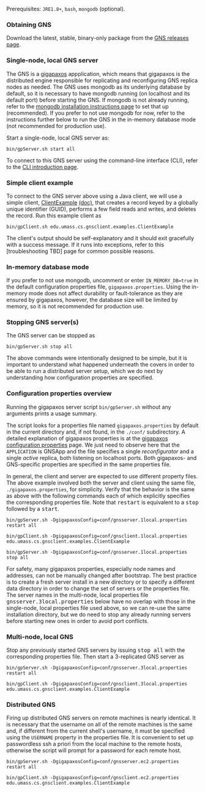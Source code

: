 
Prerequisites: `JRE1.8+`, `bash`, `mongodb` (optional).

### Obtaining GNS
Download the latest, stable, binary-only package from the [GNS releases page](https://github.com/MobilityFirst/GNS/releases).

[//]: # (This is a comment, it will not be included)

### Single-node, local GNS server
The GNS is a [gigapaxos](https://github.com/MobilityFirst/gigapaxos) appplication, which means that gigapaxos is the distributed engine responsible for replicating and reconfiguring GNS replica nodes as needed. The GNS uses mongodb as its underlying database by default, so it is necessary to have mongodb running (on localhost and its default port) before starting the GNS. If mongodb is not already running, refer to the [mongodb installation instructions page](https://docs.mongodb.com/manual/installation/) to set that up (recommended). If you prefer to not use mongodb for now, refer to the instructions further below to run the GNS in the in-memory database mode (not recommended for production use). 

Start a single-node, local GNS server as: 

```
bin/gpServer.sh start all
```

To connect to this GNS server using the command-line interface (CLI), refer to the [CLI introduction page](https://github.com/MobilityFirst/GNS/wiki/Command-Line-Interface).

### Simple client example
To connect to the GNS server above using a Java client, we will use a simple client, [ClientExample](https://github.com/MobilityFirst/GNS/blob/master/src/edu/umass/cs/gnsclient/examples/ClientExample.java) [(doc)](http://mobilityfirst.github.io/GNS/doc/edu/umass/cs/gnsclient/examples/ClientExample.html), that creates a record keyed by a globally unique identifier (GUID), performs a few field reads and writes, and deletes the record. Run this example client as

```
bin/gpClient.sh edu.umass.cs.gnsclient.examples.ClientExample
```

The client's output should be self-explanatory and it should exit gracefully with a success message. If it runs into exceptions, refer to this [troubleshooting TBD] page for common possible reasons.

### In-memory database mode
If you prefer to not use mongodb, uncomment or enter `IN_MEMORY_DB=true` in the default configuration properties file, `gigapaxos.properties`. Using the in-memory mode does not affect durability or fault-tolerance as they are ensured by gigapaxos, however, the database size will be limited by memory, so it is not recommended for production use.

### Stopping GNS server(s)

The GNS server can be stopped as

```
bin/gpServer.sh stop all
```

The above commands were intentionally designed to be simple, but it is important to understand what happened underneath the covers in order to be able to run a distributed server setup, which we do next by understanding how configuration properties are specified.

### Configuration properties overview
Running the gigapaxos server script `bin/gpServer.sh` without any arguments prints a usage summary.

The script looks for a properties file named `gigapaxos.properties` by default in the current directory and, if not found, in the `./conf/` subdirectory. A detailed explanation of gigapaxos properties is at the [gigapaxos configuration properties](https://github.com/MobilityFirst/gigapaxos/wiki/Configuration-properties) page. We just need to observe here that the `APPLICATION` is GNSApp and the file specifies a single _reconfigurator_ and a single _active_ replica, both listening on localhost ports. Both gigapaxos- and GNS-specific properties are specified in the same properties file.

In general, the client and server are expected to use different property files. The above example involved both the server and client using the same file, `./gigapaxos.properties`, for simplicity. Verify that the behavior is the same as above with the following commands each of which explicitly specifies the corresponding properties file. Note that <tt>restart</tt> is equivalent to a <tt>stop</tt> followed by a <tt>start</tt>.


    bin/gpServer.sh -DgigapaxosConfig=conf/gnsserver.1local.properties restart all

    bin/gpClient.sh -DgigapaxosConfig=conf/gnsclient.1local.properties edu.umass.cs.gnsclient.examples.ClientExample

    bin/gpServer.sh -DgigapaxosConfig=conf/gnsserver.1local.properties stop all


For safety, many gigapaxos properties, especially node names and addresses, can not be manually changed after bootstrap. The best practice is to create a fresh server install in a new directory or to specify a different data directory in order to change the set of servers or the properties file. The server names in the multi-node, local properties file <tt>gnsserver.3local.properties</tt> below have no overlap with those in the single-node, local properties file used above, so we can re-use the same installation directory, but we do need to stop any already running servers before starting new ones in order to avoid port conflicts.

### Multi-node, local GNS
Stop any previously started GNS servers by issuing <tt>stop all</tt> with the corresponding properties file. Then start a 3-replicated GNS server as

```
bin/gpServer.sh -DgigapaxosConfig=conf/gnsserver.3local.properties restart all

bin/gpClient.sh -DgigapaxosConfig=conf/gnsclient.3local.properties edu.umass.cs.gnsclient.examples.ClientExample
```

### Distributed GNS 
Firing up distributed GNS servers on remote machines is nearly identical. It is necessary that the username on all of the remote machines is the same and, if different from the current shell's username, it must be specified using the `USERNAME` property in the properties file. It is convenient to set up passwordless ssh a priori from the local machine to the remote hosts, otherwise the script will prompt for a password for each remote host.

```
bin/gpServer.sh -DgigapaxosConfig=conf/gnsserver.ec2.properties restart all

bin/gpClient.sh -DgigapaxosConfig=conf/gnsclient.ec2.properties edu.umass.cs.gnsclient.examples.ClientExample
```
